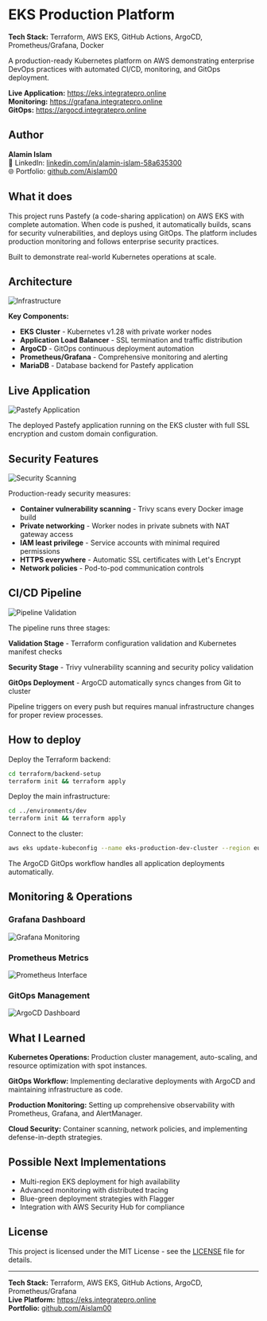 # EKS Production Platform

**Tech Stack:** Terraform, AWS EKS, GitHub Actions, ArgoCD, Prometheus/Grafana, Docker

A production-ready Kubernetes platform on AWS demonstrating enterprise DevOps practices with automated CI/CD, monitoring, and GitOps deployment.

**Live Application:** https://eks.integratepro.online  
**Monitoring:** https://grafana.integratepro.online  
**GitOps:** https://argocd.integratepro.online

## Author

**Alamin Islam**  
💼 LinkedIn: [linkedin.com/in/alamin-islam-58a635300](https://www.linkedin.com/in/alamin-islam-58a635300)  
🌐 Portfolio: [github.com/Aislam00](https://github.com/Aislam00)

## What it does

This project runs Pastefy (a code-sharing application) on AWS EKS with complete automation. When code is pushed, it automatically builds, scans for security vulnerabilities, and deploys using GitOps. The platform includes production monitoring and follows enterprise security practices.

Built to demonstrate real-world Kubernetes operations at scale.

## Architecture

![Infrastructure](screenshots/Infrustructure-architecture-diagram.png)

**Key Components:**
- **EKS Cluster** - Kubernetes v1.28 with private worker nodes
- **Application Load Balancer** - SSL termination and traffic distribution
- **ArgoCD** - GitOps continuous deployment automation
- **Prometheus/Grafana** - Comprehensive monitoring and alerting
- **MariaDB** - Database backend for Pastefy application

## Live Application

![Pastefy Application](screenshots/pastefy-app.png)

The deployed Pastefy application running on the EKS cluster with full SSL encryption and custom domain configuration.

## Security Features

![Security Scanning](screenshots/Docker-trivy.png)

Production-ready security measures:
- **Container vulnerability scanning** - Trivy scans every Docker image build
- **Private networking** - Worker nodes in private subnets with NAT gateway access
- **IAM least privilege** - Service accounts with minimal required permissions
- **HTTPS everywhere** - Automatic SSL certificates with Let's Encrypt
- **Network policies** - Pod-to-pod communication controls

## CI/CD Pipeline

![Pipeline Validation](screenshots/Terraform-validation.png)

The pipeline runs three stages:

**Validation Stage** - Terraform configuration validation and Kubernetes manifest checks

**Security Stage** - Trivy vulnerability scanning and security policy validation

**GitOps Deployment** - ArgoCD automatically syncs changes from Git to cluster

Pipeline triggers on every push but requires manual infrastructure changes for proper review processes.

## How to deploy

Deploy the Terraform backend:
```bash
cd terraform/backend-setup
terraform init && terraform apply
```

Deploy the main infrastructure:
```bash
cd ../environments/dev
terraform init && terraform apply
```

Connect to the cluster:
```bash
aws eks update-kubeconfig --name eks-production-dev-cluster --region eu-west-2
```

The ArgoCD GitOps workflow handles all application deployments automatically.

## Monitoring & Operations

### Grafana Dashboard
![Grafana Monitoring](screenshots/grafana-dashboard.png)

### Prometheus Metrics
![Prometheus Interface](screenshots/prometheus-interface.png)

### GitOps Management
![ArgoCD Dashboard](screenshots/argocd-dashboard.png)

## What I Learned

**Kubernetes Operations:** Production cluster management, auto-scaling, and resource optimization with spot instances.

**GitOps Workflow:** Implementing declarative deployments with ArgoCD and maintaining infrastructure as code.

**Production Monitoring:** Setting up comprehensive observability with Prometheus, Grafana, and AlertManager.

**Cloud Security:** Container scanning, network policies, and implementing defense-in-depth strategies.

## Possible Next Implementations

- Multi-region EKS deployment for high availability
- Advanced monitoring with distributed tracing
- Blue-green deployment strategies with Flagger
- Integration with AWS Security Hub for compliance

## License

This project is licensed under the MIT License - see the [LICENSE](LICENSE) file for details.

---

**Tech Stack:** Terraform, AWS EKS, GitHub Actions, ArgoCD, Prometheus/Grafana  
**Live Platform:** https://eks.integratepro.online  
**Portfolio:** [github.com/Aislam00](https://github.com/Aislam00)